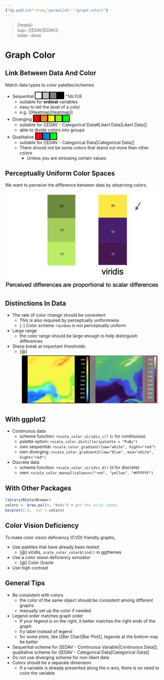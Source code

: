```yaml
---
{"dg-publish":true,"permalink":"/graph-color/"}
---
```


> [!meta]-  
sup:: [[EDAV\|EDAV]]  
state:: done  

# Graph Color

## Link Between Data And Color

Match data types to color palettes/schemes

- Sequential <svg width="20" height="20" style="vertical-align: -4px; border:2px solid black "><rect width="20" height="20" style="fill:#FFFFFF"/></svg><svg width="20" height="20" style="vertical-align: -4px; border:2px solid black "><rect width="20" height="20" style="fill:#C0C0C0"/></svg><svg width="20" height="20" style="vertical-align: -4px; border:2px solid black "><rect width="20" height="20" style="fill:#808080"/></svg><svg width="20" height="20" style="vertical-align: -4px; border:2px solid black "><rect width="20" height="20" style="fill:#000000"/></svg> ^1dc7c8
    - suitable for **ordinal** variables
    - easy to tell the level of a color
    - e.g. [[Heatmap\|Heatmap]]
- Diverging <svg width="20" height="20" style="vertical-align: -4px; border:2px solid black "><rect width="20" height="20" style="fill:#FF0000"/></svg><svg width="20" height="20" style="vertical-align: -4px; border:2px solid black "><rect width="20" height="20" style="fill:#FF7F00"/></svg><svg width="20" height="20" style="vertical-align: -4px; border:2px solid black "><rect width="20" height="20" style="fill:#FFFF00"/></svg><svg width="20" height="20" style="vertical-align: -4px; border:2px solid black "><rect width="20" height="20" style="fill:#7FFF00"/></svg><svg width="20" height="20" style="vertical-align: -4px; border:2px solid black "><rect width="20" height="20" style="fill:#00FF00"/></svg>
    - suitable for [[EDAV - Categorical Data#Likert Data\|Likert Data]]
    - able to divide colors into groups
- Qualitative <svg width="20" height="20" style="vertical-align: -4px; border:2px solid black "><rect width="20" height="20" style="fill:#FF0000"/></svg><svg width="20" height="20" style="vertical-align: -4px; border:2px solid black "><rect width="20" height="20" style="fill:#007FFF"/></svg><svg width="20" height="20" style="vertical-align: -4px; border:2px solid black "><rect width="20" height="20" style="fill:#00FF00"/></svg>
    - suitable for [[EDAV - Categorical Data\|Categorical Data]]
    - There should not be some colors that stand out more than other colors
        - Unless you are stressing certain values

## Perceptually Uniform Color Spaces

We want to perceive the difference between data by observing colors.

![](https://raw.githubusercontent.com/zcysxy/Figurebed/master/img/20221027165208.png)

## Distinctions In Data

- The rate of color change should be consistent
    - This is also required by perceptually uniformness
    - [-] Color scheme `rainbow` is not perceptually uniform
- Large range
    - the color range should be large enough to help distinguish differences
- Sharp break at important thresholds
    - [@] ![](https://raw.githubusercontent.com/zcysxy/Figurebed/master/img/20221027170006.png)

## With ggplot2

- Continuous data
    - scheme function: `+scale_color_viridis_c()` (`c` for continuous)
    - palette option: `+scale_color_distiller(palette = "PuBu")`
    - own sequential: `+scale_color_gradient(low="white", hight="red")`
    - own diverging: `+scale_color_gradient2(low="blue", mid="white", hight="red")`
- Discrete data
    - scheme function: `+scale_color_viridis_d()` (`d` for discrete)
    - own: `+scale_color_manual(values=c("red", "yellow", "#FFFFFF")`

## With Other Packages

```r
library(RColorBrewer)
colors <- brew.pal(4, "Reds") # get the color codes
barplot(1:4,  col = colors)
```

## Color Vision Deficiency

To make color vision deficiency (CVD) friendly graphs,

- Use palettes that have already been tested
    - [@] viridis, `scale_color_colorblind()` in ggthemes
- Use a color vision deficiency simulator
    - [@] Color Oracle
- Use high contrast

## General Tips

-  Be consistent with colors
    - the color of the same object should be consistent among different graphs
    - manually set up the color if needed
- Legend order matches graph order
    - If your legend is on the right, it better matches the right ends of the graph
    - try label instead of legend
    - for some plots, like [[Bar Chart\|Bar Plot]], legends at the bottom may be better
- Sequential scheme for [[EDAV - Continuous Variable\|Continuous Data]]; qualitative scheme for [[EDAV - Categorical Data\|Categorical Data]]
- Do not use diverging scheme for non-likert data
- Colors should be a separate dimension
    - if a variable is already presented along the x-axis, there is no need to color the variable